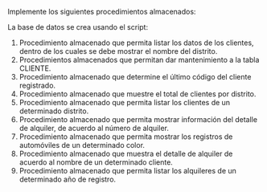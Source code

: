 Implemente los siguientes procedimientos almacenados:

La base de datos se crea usando el script:

1. Procedimiento almacenado que permita listar los datos de los clientes, dentro de los cuales se debe mostrar el nombre del distrito.
2. Procedimientos almacenados que permitan dar mantenimiento a la tabla CLIENTE.
3. Procedimiento almacenado que determine el último código del cliente registrado.
4. Procedimiento almacenado que muestre el total de clientes por distrito.
5. Procedimiento almacenado que permita listar los clientes de un determinado distrito.
6. Procedimiento almacenado que permita mostrar información del detalle de alquiler, de acuerdo al número de alquiler.
7. Procedimiento almacenado que permita mostrar los registros de automóviles de un determinado color.
8. Procedimiento almacenado que muestra el detalle de alquiler de acuerdo al nombre de un determinado cliente.
9. Procedimiento almacenado que permita listar los alquileres de un determinado año de registro.